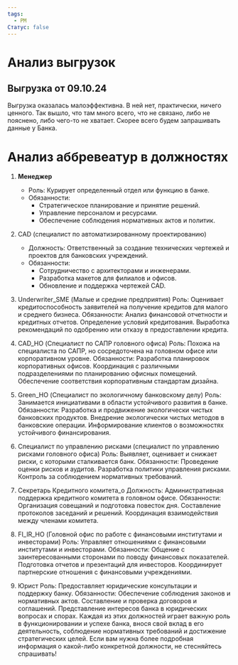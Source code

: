 ```yaml
---
tags:
  - PM
Статус: false
---
```

# Анализ выгрузок
## Выгрузка от 09.10.24
Выгрузка оказалась малоэффективна. В ней нет, практически, ничего ценного. Так вышло, что там много всего, что не связано, либо не пояснено, либо чего-то не хватает. 
Скорее всего будем запрашивать данные у Банка.

# Анализ аббревеатур в должностях 
1. **Менеджер**
	- Роль: Курирует определенный отдел или функцию в банке.
	- Обязанности:
		- Стратегическое планирование и принятие решений.
		- Управление персоналом и ресурсами.
		- Обеспечение соблюдения нормативных актов и политик.
	
2. CAD (специалист по автоматизированному проектированию)
	- Должность: Ответственный за создание технических чертежей и проектов для банковских учреждений.
	- Обязанности:
		- Сотрудничество с архитекторами и инженерами.
		- Разработка макетов для филиалов и офисов.
		- Обновление и поддержка чертежей CAD.

3. Underwriter_SME (Малые и средние предприятия)
Роль: Оценивает кредитоспособность заявителей на получение кредитов для малого и среднего бизнеса.
Обязанности:
Анализ финансовой отчетности и кредитных отчетов.
Определение условий кредитования.
Выработка рекомендаций по одобрению или отказу в предоставлении кредита.
4. CAD_HO (Специалист по САПР головного офиса)
Роль: Похожа на специалиста по САПР, но сосредоточена на головном офисе или корпоративном уровне.
Обязанности:
Разработка планировок корпоративных офисов.
Координация с различными подразделениями по планированию офисных помещений.
Обеспечение соответствия корпоративным стандартам дизайна.
5. Green_HO (Специалист по экологичному банковскому делу)
Роль: Занимается инициативами в области устойчивого развития в банке.
Обязанности:
Разработка и продвижение экологически чистых банковских продуктов.
Внедрение экологически чистых методов в банковские операции.
Информирование клиентов о возможностях устойчивого финансирования.
6. Специалист по управлению рисками (специалист по управлению рисками головного офиса)
Роль: Выявляет, оценивает и снижает риски, с которыми сталкивается банк.
Обязанности:
Проведение оценки рисков и аудитов.
Разработка политики управления рисками.
Контроль за соблюдением нормативных требований.
7. Секретарь Кредитного комитета_о
Должность: Административная поддержка кредитного комитета в головном офисе.
Обязанности:
Организация совещаний и подготовка повесток дня.
Составление протоколов заседаний и решений.
Координация взаимодействия между членами комитета.
8. FI_IR_HO (Головной офис по работе с финансовыми институтами и инвесторами)
Роль: Управляет отношениями с финансовыми институтами и инвесторами.
Обязанности:
Общение с заинтересованными сторонами по поводу финансовых показателей.
Подготовка отчетов и презентаций для инвесторов.
Координирует партнерские отношения с финансовыми учреждениями.
9. Юрист
Роль: Предоставляет юридические консультации и поддержку банку.
Обязанности:
Обеспечение соблюдения законов и нормативных актов.
Составление и проверка договоров и соглашений.
Представление интересов банка в юридических вопросах и спорах.
Каждая из этих должностей играет важную роль в функционировании и успехе банка, внося свой вклад в его деятельность, соблюдение нормативных требований и достижение стратегических целей. Если вам нужна более подробная информация о какой-либо конкретной должности, не стесняйтесь спрашивать!